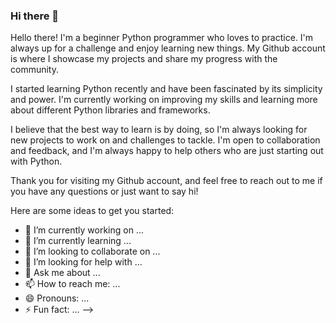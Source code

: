 ### Hi there 👋

Hello there! I'm a beginner Python programmer who loves to practice. I'm always up for a challenge and enjoy learning new things. My Github account is where I showcase my projects and share my progress with the community.

I started learning Python recently and have been fascinated by its simplicity and power. I'm currently working on improving my skills and learning more about different Python libraries and frameworks.

I believe that the best way to learn is by doing, so I'm always looking for new projects to work on and challenges to tackle. I'm open to collaboration and feedback, and I'm always happy to help others who are just starting out with Python.

Thank you for visiting my Github account, and feel free to reach out to me if you have any questions or just want to say hi!

Here are some ideas to get you started:

- 🔭 I’m currently working on ...
- 🌱 I’m currently learning ...
- 👯 I’m looking to collaborate on ...
- 🤔 I’m looking for help with ...
- 💬 Ask me about ...
- 📫 How to reach me: ...
- 😄 Pronouns: ...
- ⚡ Fun fact: ...
-->

